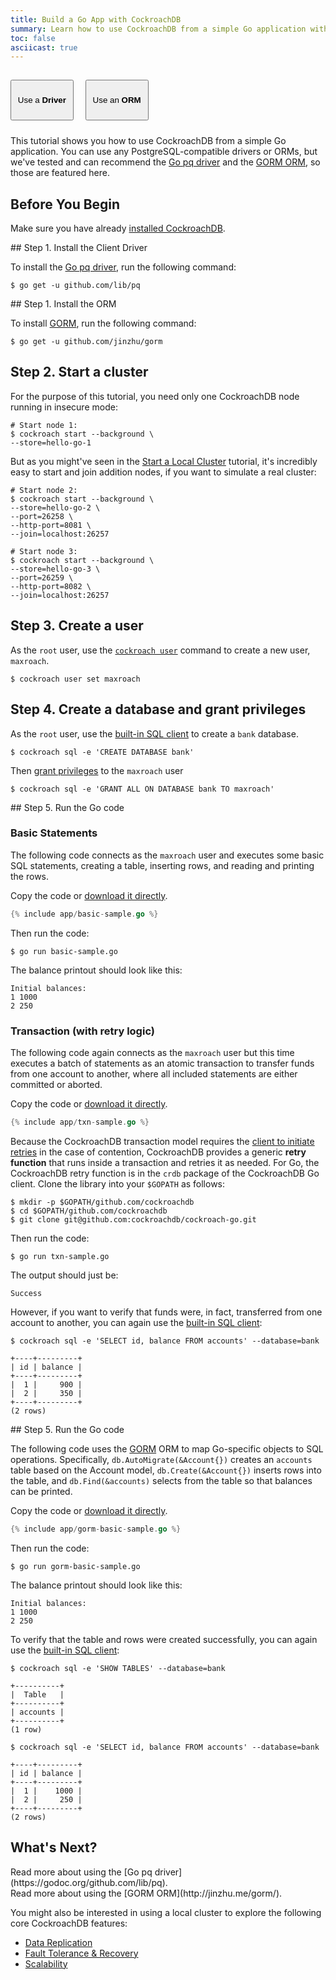 ```yaml
---
title: Build a Go App with CockroachDB
summary: Learn how to use CockroachDB from a simple Go application with either a low-level client driver or an ORM.
toc: false
asciicast: true
---
```


<style>
.filters .filter-button {
  width: 20%;
  height: 65px;
  margin: 15px 15px 10px 0px;
}
.filters a:hover {
  border-bottom: none;
}
</style>

<div id="tool-filters" class="filters clearfix">
    <button class="filter-button current" data-tool="driver" >Use a <strong>Driver</strong></button>
    <button class="filter-button" data-tool="orm">Use an <strong>ORM</strong></button>
</div>

This tutorial shows you how to use CockroachDB from a simple Go application. You can use any PostgreSQL-compatible drivers or ORMs, but we've tested and can recommend the [Go pq driver](https://godoc.org/github.com/lib/pq) and the [GORM ORM](http://jinzhu.me/gorm/), so those are featured here.

<div id="toc"></div>

## Before You Begin

Make sure you have already [installed CockroachDB](install-cockroachdb.html).

<div class="filter-content current" markdown="1" data-tool="driver">
## Step 1. Install the Client Driver

To install the [Go pq driver](https://godoc.org/github.com/lib/pq), run the following command:

~~~ shell
$ go get -u github.com/lib/pq
~~~
</div>

<div class="filter-content" markdown="1" data-tool="orm">
## Step 1. Install the ORM

To install [GORM](http://jinzhu.me/gorm/), run the following command:

~~~ shell
$ go get -u github.com/jinzhu/gorm
~~~
</div>

## Step 2. Start a cluster

For the purpose of this tutorial, you need only one CockroachDB node running in insecure mode:

~~~ shell
# Start node 1:
$ cockroach start --background \
--store=hello-go-1
~~~

But as you might've seen in the [Start a Local Cluster](start-a-local-cluster.html) tutorial, it's incredibly easy to start and join addition nodes, if you want to simulate a real cluster:

~~~ shell
# Start node 2:
$ cockroach start --background \
--store=hello-go-2 \
--port=26258 \
--http-port=8081 \
--join=localhost:26257

# Start node 3:
$ cockroach start --background \
--store=hello-go-3 \
--port=26259 \
--http-port=8082 \
--join=localhost:26257
~~~

## Step 3. Create a user

As the `root` user, use the [`cockroach user`](create-and-manage-users.html) command to create a new user, `maxroach`.

~~~ shell
$ cockroach user set maxroach
~~~

## Step 4. Create a database and grant privileges

As the `root` user, use the [built-in SQL client](use-the-built-in-sql-client.html) to create a `bank` database.

~~~ shell
$ cockroach sql -e 'CREATE DATABASE bank'
~~~

Then [grant privileges](grant.html) to the `maxroach` user

~~~ shell
$ cockroach sql -e 'GRANT ALL ON DATABASE bank TO maxroach'
~~~

<div class="filter-content current" markdown="1" data-tool="driver">
## Step 5. Run the Go code

### Basic Statements

The following code connects as the `maxroach` user and executes some basic SQL statements, creating a table, inserting rows, and reading and printing the rows. 

Copy the code or 
<a href="https://raw.githubusercontent.com/cockroachdb/docs/gh-pages/_includes/app/basic-sample.go" download>download it directly</a>.

~~~ go
{% include app/basic-sample.go %}
~~~

Then run the code:

~~~ shell
$ go run basic-sample.go
~~~

The balance printout should look like this:

~~~ shell
Initial balances:
1 1000
2 250
~~~

### Transaction (with retry logic)

The following code again connects as the `maxroach` user but this time executes a batch of statements as an atomic transaction to transfer funds from one account to another, where all included statements are either committed or aborted. 

Copy the code or 
<a href="https://raw.githubusercontent.com/cockroachdb/docs/gh-pages/_includes/app/txn-sample.go" download>download it directly</a>. 

~~~ go
{% include app/txn-sample.go %}
~~~

Because the CockroachDB transaction model requires the [client to initiate retries](transactions.html#transaction-retries) in the case of contention, CockroachDB provides a generic <strong>retry function</strong> that runs inside a transaction and retries it as needed. For Go, the CockroachDB retry function is in the `crdb` package of the CockroachDB Go client. Clone the library into your `$GOPATH` as follows:

~~~ shell
$ mkdir -p $GOPATH/github.com/cockroachdb
$ cd $GOPATH/github.com/cockroachdb
$ git clone git@github.com:cockroachdb/cockroach-go.git
~~~

Then run the code:

~~~ shell
$ go run txn-sample.go
~~~

The output should just be:

~~~ shell
Success
~~~

However, if you want to verify that funds were, in fact, transferred from one account to another, you can again use the [built-in SQL client](use-the-built-in-sql-client.html):  

~~~ shell
$ cockroach sql -e 'SELECT id, balance FROM accounts' --database=bank
~~~

~~~
+----+---------+
| id | balance |
+----+---------+
|  1 |     900 |
|  2 |     350 |
+----+---------+
(2 rows)
~~~
</div>

<div class="filter-content" markdown="1" data-tool="orm">
## Step 5. Run the Go code

The following code uses the [GORM](http://jinzhu.me/gorm/) ORM to map Go-specific objects to SQL operations. Specifically, `db.AutoMigrate(&Account{})` creates an `accounts` table based on the Account model, `db.Create(&Account{})` inserts rows into the table, and `db.Find(&accounts)` selects from the table so that balances can be printed.

Copy the code or 
<a href="https://raw.githubusercontent.com/cockroachdb/docs/gh-pages/_includes/app/gorm-basic-sample.go" download>download it directly</a>.

~~~ go
{% include app/gorm-basic-sample.go %}
~~~

Then run the code:

~~~ shell
$ go run gorm-basic-sample.go
~~~

The balance printout should look like this:

~~~ shell
Initial balances:
1 1000
2 250
~~~

To verify that the table and rows were created successfully, you can again use the [built-in SQL client](use-the-built-in-sql-client.html):  

~~~ shell
$ cockroach sql -e 'SHOW TABLES' --database=bank
~~~

~~~
+----------+
|  Table   |
+----------+
| accounts |
+----------+
(1 row)
~~~

~~~ shell
$ cockroach sql -e 'SELECT id, balance FROM accounts' --database=bank
~~~

~~~
+----+---------+
| id | balance |
+----+---------+
|  1 |    1000 |
|  2 |     250 |
+----+---------+
(2 rows)
~~~
</div>

## What's Next?

<div class="filter-content current" markdown="1" data-tool="driver">
Read more about using the [Go pq driver](https://godoc.org/github.com/lib/pq).
</div>

<div class="filter-content" markdown="1" data-tool="orm">
Read more about using the [GORM ORM](http://jinzhu.me/gorm/). 
</div>

You might also be interested in using a local cluster to explore the following core CockroachDB features:

- [Data Replication](demo-data-replication.html)
- [Fault Tolerance & Recovery](demo-fault-tolerance-and-recovery.html)
- [Scalability](demo-scalability.html)

<script>
$(document).ready(function() {
    // Generate toc of h2 and h3 headers currently visible on page.
    function renderTOC() {
        $('#toc').toc({ minimumHeaders: 0, listType: 'ul', showSpeed: 0, headers: 'h2:not(.filter-content:not(.current) h2),h3:not(.filter-content:not(.current) h3)' });
    }

    renderTOC();

    // Show and hide content blocks with buttons.
    var $filter_button = $('.filter-button');

    $filter_button.on('click', function(){
        var tool = $(this).data('tool'),
        $current_tab = $('.filter-button.current'), $current_content = $('.filter-content.current');

        // Remove current class from tab and content blocks.
        $current_tab.removeClass('current');
        $current_content.removeClass('current');

        // Add current class to clicked button and corresponding content blocks.
        $('.filter-button[data-tool="'+tool+'"]').addClass('current');
        $('.filter-content[data-tool="'+tool+'"]').addClass('current');

        renderTOC();
    });
});
</script>
